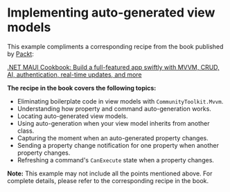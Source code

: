 # Implementing auto-generated view models
This example compliments a corresponding recipe from the book published by [Packt](https://www.packtpub.com/en-us?utm_source=github):

[.NET MAUI Cookbook: Build a full-featured app swiftly with MVVM, CRUD, AI, authentication, real-time updates, and more](https://www.packtpub.com/en-IT/product/net-maui-cookbook-9781835464625)

**The recipe in the book covers the following topics:**
* Eliminating boilerplate code in view models with `CommunityToolkit.Mvvm`.
* Understanding how property and command auto-generation works.
* Locating auto-generated view models.
* Using auto-generation when your view model inherits from another class.
* Capturing the moment when an auto-generated property changes.
* Sending a property change notification for one property when another property changes.
* Refreshing a command's `CanExecute` state when a property changes.

**Note:** This example may not include all the points mentioned above. For complete details, please refer to the corresponding recipe in the book.
